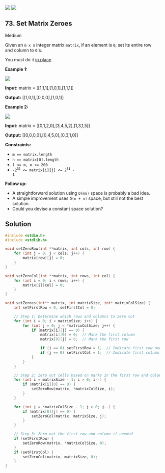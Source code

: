 [![](https://img.shields.io/github/stars/javadev/LeetCode-in-All?label=Stars&style=flat-square)](https://github.com/javadev/LeetCode-in-All)
[![](https://img.shields.io/github/forks/javadev/LeetCode-in-All?label=Fork%20me%20on%20GitHub%20&style=flat-square)](https://github.com/javadev/LeetCode-in-All/fork)

## 73\. Set Matrix Zeroes

Medium

Given an `m x n` integer matrix `matrix`, if an element is `0`, set its entire row and column to `0`'s.

You must do it [in place](https://en.wikipedia.org/wiki/In-place_algorithm).

**Example 1:**

![](https://assets.leetcode.com/uploads/2020/08/17/mat1.jpg)

**Input:** matrix = \[\[1,1,1],[1,0,1],[1,1,1]]

**Output:** [[1,0,1],[0,0,0],[1,0,1]]

**Example 2:**

![](https://assets.leetcode.com/uploads/2020/08/17/mat2.jpg)

**Input:** matrix = \[\[0,1,2,0],[3,4,5,2],[1,3,1,5]]

**Output:** [[0,0,0,0],[0,4,5,0],[0,3,1,0]]

**Constraints:**

*   `m == matrix.length`
*   `n == matrix[0].length`
*   `1 <= m, n <= 200`
*   <code>-2<sup>31</sup> <= matrix[i][j] <= 2<sup>31</sup> - 1</code>

**Follow up:**

*   A straightforward solution using `O(mn)` space is probably a bad idea.
*   A simple improvement uses `O(m + n)` space, but still not the best solution.
*   Could you devise a constant space solution?

## Solution

```c
#include <stdio.h>
#include <stdlib.h>

void setZeroRow(int **matrix, int cols, int row) {
    for (int j = 0; j < cols; j++) {
        matrix[row][j] = 0;
    }
}

void setZeroCol(int **matrix, int rows, int col) {
    for (int i = 0; i < rows; i++) {
        matrix[i][col] = 0;
    }
}

void setZeroes(int** matrix, int matrixSize, int* matrixColSize) {
    int setFirstRow = 0, setFirstCol = 0;

    // Step 1: Determine which rows and columns to zero out
    for (int i = 0; i < matrixSize; i++) {
        for (int j = 0; j < *matrixColSize; j++) {
            if (matrix[i][j] == 0) {
                matrix[i][0] = 0;  // Mark the first column
                matrix[0][j] = 0;  // Mark the first row

                if (i == 0) setFirstRow = 1;  // Indicate first row needs to be zeroed
                if (j == 0) setFirstCol = 1;  // Indicate first column needs to be zeroed
            }
        }
    }

    // Step 2: Zero out cells based on marks in the first row and column
    for (int i = matrixSize - 1; i > 0; i--) {
        if (matrix[i][0] == 0) {
            setZeroRow(matrix, *matrixColSize, i);
        }
    }

    for (int j = *matrixColSize - 1; j > 0; j--) {
        if (matrix[0][j] == 0) {
            setZeroCol(matrix, matrixSize, j);
        }
    }

    // Step 3: Zero out the first row and column if needed
    if (setFirstRow) {
        setZeroRow(matrix, *matrixColSize, 0);
    }
    if (setFirstCol) {
        setZeroCol(matrix, matrixSize, 0);
    }
}
```